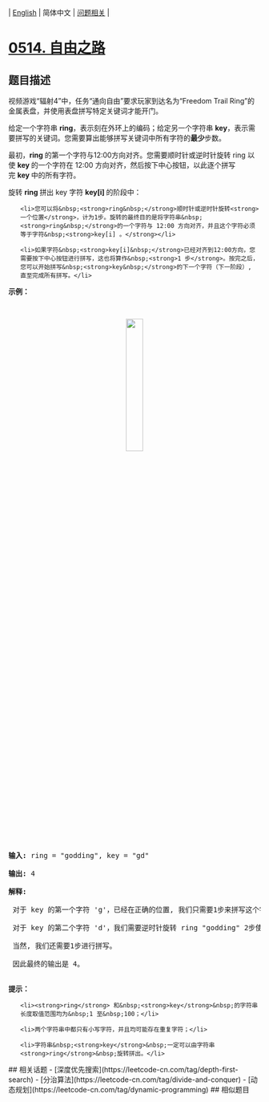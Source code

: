 
| [English](README_EN.md) | 简体中文 | [问题相关](QUESTION.md) |
# [0514. 自由之路](https://leetcode-cn.com/problems/freedom-trail/)
## 题目描述
<p>视频游戏&ldquo;辐射4&rdquo;中，任务&ldquo;通向自由&rdquo;要求玩家到达名为&ldquo;Freedom Trail Ring&rdquo;的金属表盘，并使用表盘拼写特定关键词才能开门。</p>

<p>给定一个字符串&nbsp;<strong>ring</strong>，表示刻在外环上的编码；给定另一个字符串&nbsp;<strong>key</strong>，表示需要拼写的关键词。您需要算出能够拼写关键词中所有字符的<strong>最少</strong>步数。</p>

<p>最初，<strong>ring&nbsp;</strong>的第一个字符与12:00方向对齐。您需要顺时针或逆时针旋转 ring 以使&nbsp;<strong>key&nbsp;</strong>的一个字符在 12:00 方向对齐，然后按下中心按钮，以此逐个拼写完&nbsp;<strong>key&nbsp;</strong>中的所有字符。</p>

<p>旋转&nbsp;<strong>ring&nbsp;</strong>拼出 key 字符&nbsp;<strong>key[i]&nbsp;</strong>的阶段中：</p>

<ol>
	<li>您可以将&nbsp;<strong>ring&nbsp;</strong>顺时针或逆时针旋转<strong>一个位置</strong>，计为1步。旋转的最终目的是将字符串&nbsp;<strong>ring&nbsp;</strong>的一个字符与 12:00 方向对齐，并且这个字符必须等于字符&nbsp;<strong>key[i] 。</strong></li>
	<li>如果字符&nbsp;<strong>key[i]&nbsp;</strong>已经对齐到12:00方向，您需要按下中心按钮进行拼写，这也将算作&nbsp;<strong>1 步</strong>。按完之后，您可以开始拼写&nbsp;<strong>key&nbsp;</strong>的下一个字符（下一阶段）, 直至完成所有拼写。</li>
</ol>

<p><strong>示例：</strong></p>

<p>&nbsp;</p>

<center><img src="https://assets.leetcode-cn.com/aliyun-lc-upload/uploads/2018/10/22/ring.jpg" style="width: 26%;"></center>
&nbsp;

<pre><strong>输入:</strong> ring = &quot;godding&quot;, key = &quot;gd&quot;
<strong>输出:</strong> 4
<strong>解释:</strong>
 对于 key 的第一个字符 &#39;g&#39;，已经在正确的位置, 我们只需要1步来拼写这个字符。 
 对于 key 的第二个字符 &#39;d&#39;，我们需要逆时针旋转 ring &quot;godding&quot; 2步使它变成 &quot;ddinggo&quot;。
 当然, 我们还需要1步进行拼写。
 因此最终的输出是 4。
</pre>

<p><strong>提示：</strong></p>

<ol>
	<li><strong>ring</strong> 和&nbsp;<strong>key</strong>&nbsp;的字符串长度取值范围均为&nbsp;1 至&nbsp;100；</li>
	<li>两个字符串中都只有小写字符，并且均可能存在重复字符；</li>
	<li>字符串&nbsp;<strong>key</strong>&nbsp;一定可以由字符串 <strong>ring</strong>&nbsp;旋转拼出。</li>
</ol>
## 相关话题
- [深度优先搜索](https://leetcode-cn.com/tag/depth-first-search)
- [分治算法](https://leetcode-cn.com/tag/divide-and-conquer)
- [动态规划](https://leetcode-cn.com/tag/dynamic-programming)
## 相似题目

